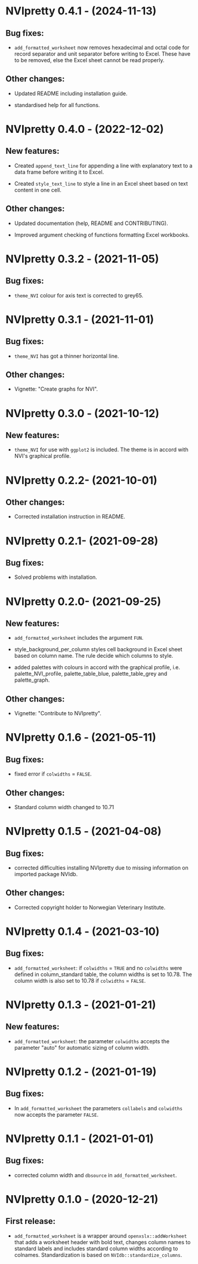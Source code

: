 # NVIpretty 0.4.1 - (2024-11-13)

## Bug fixes:

- `add_formatted_worksheet` now removes hexadecimal and octal code for record separator and unit separator before writing to Excel. These have to be removed, else the Excel sheet cannot be read properly.


## Other changes:

- Updated README including installation guide.

- standardised help for all functions. 


# NVIpretty 0.4.0 - (2022-12-02)

## New features:

- Created `append_text_line` for appending a line with explanatory text to a data frame before writing it to Excel.

- Created `style_text_line` to style a line in an Excel sheet based on text content in one cell.


## Other changes:

- Updated documentation (help, README and CONTRIBUTING).

- Improved argument checking of functions formatting Excel workbooks.


# NVIpretty 0.3.2 - (2021-11-05)

## Bug fixes:

- `theme_NVI` colour for axis text is corrected to grey65.


# NVIpretty 0.3.1 - (2021-11-01)

## Bug fixes:

- `theme_NVI` has got a thinner horizontal line.


## Other changes:

- Vignette: "Create graphs for NVI".


# NVIpretty 0.3.0 - (2021-10-12)

## New features:

- `theme_NVI` for use with `ggplot2` is included. The theme is in accord with NVI's graphical profile.


# NVIpretty 0.2.2- (2021-10-01)

## Other changes:

- Corrected installation instruction in README.


# NVIpretty 0.2.1- (2021-09-28)

## Bug fixes:

- Solved problems with installation.


# NVIpretty 0.2.0- (2021-09-25)

## New features:

- `add_formatted_worksheet` includes the argument `FUN`.

- style_background_per_column styles cell background in Excel sheet based on column name. The rule decide which columns to style.

- added palettes with colours in accord with the graphical profile, i.e. palette_NVI_profile, palette_table_blue, palette_table_grey and palette_graph.


## Other changes:

- Vignette: "Contribute to NVIpretty".


# NVIpretty 0.1.6 - (2021-05-11)

## Bug fixes:

- fixed error if `colwidths` = `FALSE`.

## Other changes:
- Standard column width changed to 10.71


# NVIpretty 0.1.5 - (2021-04-08)

## Bug fixes:

- corrected difficulties installing NVIpretty due to missing information on imported package NVIdb.

## Other changes:
- Corrected copyright holder to Norwegian Veterinary Institute.


# NVIpretty 0.1.4 - (2021-03-10)

## Bug fixes:

- `add_formatted_worksheet`: if `colwidths` = `TRUE` and no `colwidths` were defined in column_standard table, the column widths is set to 10.78. The column width is also set to 10.78 if `colwidths` = `FALSE`.


# NVIpretty 0.1.3 - (2021-01-21)

## New features:

- `add_formatted_worksheet`: the parameter `colwidths` accepts the parameter "auto" for automatic sizing of column width.


# NVIpretty 0.1.2 - (2021-01-19)

## Bug fixes:

- In `add_formatted_worksheet` the parameters `collabels` and `colwidths` now accepts the parameter `FALSE`.


# NVIpretty 0.1.1 - (2021-01-01)

## Bug fixes:

- corrected column width and `dbsource` in `add_formatted_worksheet`.


# NVIpretty 0.1.0 - (2020-12-21)

## First release:

- `add_formatted_worksheet` is a wrapper around `openxslx::addWorksheet` that adds a worksheet header with bold text, changes column names to standard labels and includes standard column widths according to colnames. Standardization is based on `NVIdb::standardize_columns`.
